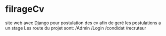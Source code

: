 # filrageCv
site web avec Django pour postulation des cv afin de geré les postulations a un stage
Les route du projet sont:
      /Admin
      /Login
      /condidat
      /recruteur
